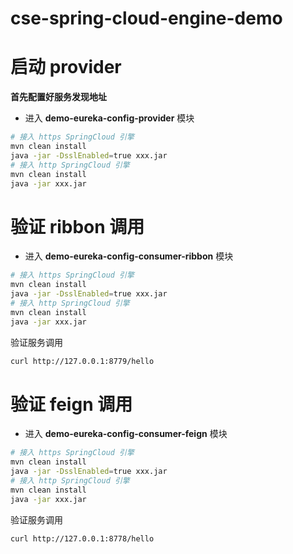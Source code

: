 # cse-spring-cloud-engine-demo

# 启动 provider

**首先配置好服务发现地址**

* 进入 **demo-eureka-config-provider** 模块

```bash
# 接入 https SpringCloud 引擎
mvn clean install
java -jar -DsslEnabled=true xxx.jar
# 接入 http SpringCloud 引擎
mvn clean install
java -jar xxx.jar
```
# 验证 ribbon 调用

* 进入 **demo-eureka-config-consumer-ribbon** 模块

```bash
# 接入 https SpringCloud 引擎
mvn clean install
java -jar -DsslEnabled=true xxx.jar
# 接入 http SpringCloud 引擎
mvn clean install
java -jar xxx.jar
```
验证服务调用

```bash
curl http://127.0.0.1:8779/hello
```
# 验证 feign 调用

* 进入 **demo-eureka-config-consumer-feign** 模块

```bash
# 接入 https SpringCloud 引擎
mvn clean install
java -jar -DsslEnabled=true xxx.jar
# 接入 http SpringCloud 引擎
mvn clean install
java -jar xxx.jar
```
验证服务调用

```bash
curl http://127.0.0.1:8778/hello
```
